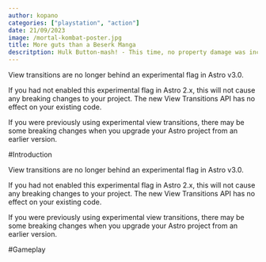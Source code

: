 ```yaml
---
author: kopano
categories: ["playstation", "action"]
date: 21/09/2023
image: /mortal-kombat-poster.jpg
title: More guts than a Beserk Manga
descritption: Hulk Button-mash! - This time, no property damage was incurred.
---
```


View transitions are no longer behind an experimental flag in Astro v3.0.

If you had not enabled this experimental flag in Astro 2.x, this will not cause any breaking changes to your project. The new View Transitions API has no effect on your existing code.

If you were previously using experimental view transitions, there may be some breaking changes when you upgrade your Astro project from an earlier version.

#Introduction

View transitions are no longer behind an experimental flag in Astro v3.0.

If you had not enabled this experimental flag in Astro 2.x, this will not cause any breaking changes to your project. The new View Transitions API has no effect on your existing code.

If you were previously using experimental view transitions, there may be some breaking changes when you upgrade your Astro project from an earlier version.

#Gameplay
